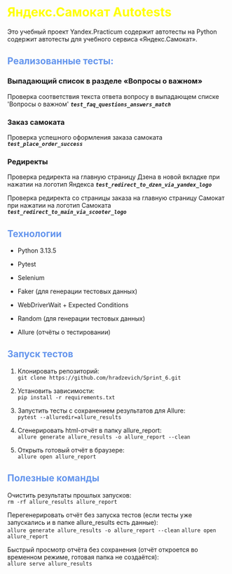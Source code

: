 # <span style= "color: yellow">**Яндекс.Самокат Autotests**</span> 

Это учебный проект Yandex.Practicum содержит автотесты на Python содержит автотесты для учебного сервиса «Яндекс.Самокат».

## <span style= "color: cornflowerblue">Реализованные тесты:</span> 

### Выпадающий список в разделе «Вопросы о важном»

Проверка соответствия текста ответа вопросу в выпадающем списке 'Вопросы о важном' 	***`test_faq_questions_answers_match`***

### Заказ самоката

Проверка успешного оформления заказа самоката ***`test_place_order_success`***

### Редиректы

Проверка редиректа на главную страницу Дзена в новой вкладке при нажатии на логотип Яндекса ***`test_redirect_to_dzen_via_yandex_logo`***

Проверка редиректа со страницы заказа на главную страницу Самокат при нажатии на логотип Самоката ***`test_redirect_to_main_via_scooter_logo`***


## <span style= "color: cornflowerblue">Технологии</span>

+ Python 3.13.5

+ Pytest

+ Selenium

+ Faker (для генерации тестовых данных)

+ WebDriverWait + Expected Conditions

+ Random (для генерации тестовых данных)

+ Allure (отчёты о тестировании)


## <span style= "color: cornflowerblue">Запуск тестов</span>

1. Клонировать репозиторий:<br/>
    ```git clone https://github.com/hradzevich/Sprint_6.git  ```

2. Установить зависимости:<br/>
    ```pip install -r requirements.txt```

3. Запустить тесты с сохранением результатов для Allure:<br/>
    ```pytest --alluredir=allure_results```

4. Сгенерировать html-отчёт в папку allure_report:<br/>
    ```allure generate allure_results -o allure_report --clean```

5. Открыть готовый отчёт в браузере:<br/>
    ```allure open allure_report```


## <span style="color: cornflowerblue">Полезные команды</span>

Очистить результаты прошлых запусков:<br/>
    ```rm -rf allure_results allure_report```

Перегенерировать отчёт без запуска тестов (если тесты уже запускались и в папке allure_results есть данные):<br/>
    ```allure generate allure_results -o allure_report --clean```
    ```allure open allure_report```

Быстрый просмотр отчёта без сохранения (отчёт откроется во временном режиме, готовая папка не создаётся):<br/>
    ```allure serve allure_results```
